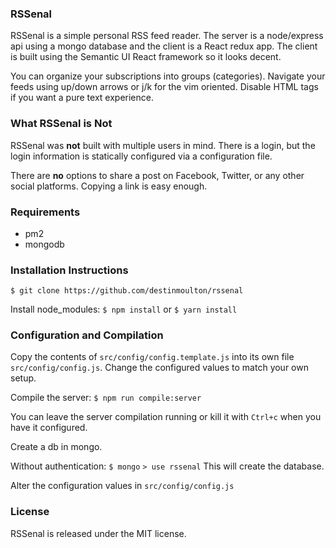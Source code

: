 ### RSSenal

RSSenal is a simple personal RSS feed reader. The server is a node/express api using a mongo database and the client is a React redux app. The client is built using the Semantic UI React framework so it looks decent.

You can organize your subscriptions into groups (categories). Navigate your feeds using up/down arrows or j/k for the vim oriented. Disable HTML tags if you want a pure text experience.

### What RSSenal is **Not**

RSSenal was **not** built with multiple users in mind. There is a login, but the login information is statically configured via a configuration file.

There are **no** options to share a post on Facebook, Twitter, or any other social platforms. Copying a link is easy enough.

### Requirements

*   pm2
*   mongodb

### Installation Instructions

`$ git clone https://github.com/destinmoulton/rssenal`

Install node_modules:
`$ npm install` or `$ yarn install`

### Configuration and Compilation

Copy the contents of `src/config/config.template.js` into its own file `src/config/config.js`. Change the configured values to match your own setup.

Compile the server:
`$ npm run compile:server`

You can leave the server compilation running or kill it with `Ctrl+c` when you have it configured.

Create a db in mongo.

Without authentication:
`$ mongo`
`> use rssenal` This will create the database.

Alter the configuration values in `src/config/config.js`

### License

RSSenal is released under the MIT license.
